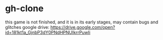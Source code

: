 # gh-clone
this game is not finished, and it is in its early stages, may contain bugs and glitches
google drive: https://drive.google.com/open?id=181kt1a_GjnbP3dY0PNdHPNUIkrrPuwIi


